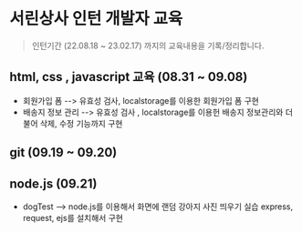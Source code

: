 # 서린상사 인턴 개발자 교육

> 인턴기간 (22.08.18 ~ 23.02.17) 까지의 교육내용을 기록/정리합니다.

## html, css , javascript 교육 (08.31 ~ 09.08)

 - 회원가입 폼 --> 유효성 검사, localstorage를 이용한 회원가입 폼 구현
 - 배송지 정보 관리 --> 유효성 검사 , localstorage를 이용헌 배송지 정보관리와 더불어 삭제, 수정 기능까지 구현
 
## git (09.19 ~ 09.20)


## node.js (09.21)

 - dogTest --> node.js를 이용해서 화면에 랜덤 강아지 사진 띄우기 실습
   express, request, ejs를 설치해서 구현
 
   

